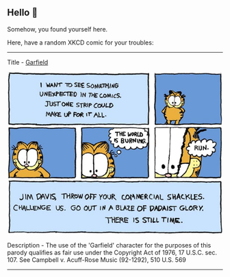 ## Hello 👀

Somehow, you found yourself here.

Here, have a random XKCD comic for your troubles:

-----------------------------------

Title - [Garfield](https://xkcd.com/78)

![Garfield](./random_comic.png)

Description - The use of the 'Garfield' character for the purposes of this parody qualifies as fair use under the Copyright Act of 1976, 17 U.S.C. sec. 107.  See Campbell v. Acuff-Rose Music (92-1292), 510 U.S. 569

-----------------------------------
